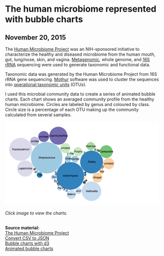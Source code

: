 # The human microbiome represented with bubble charts
## November 20, 2015

The <a href="http://hmpdacc.org/">Human Microbiome Project</a> was an NIH-sponsored initiative to characterize the healthy and diseased microbiome from the human mouth, gut, lung/nose, skin, and vagina. <a href="https://en.wikipedia.org/wiki/Metagenomics">Metagenomic</a>, whole genome, and <a href="https://en.wikipedia.org/wiki/16S_ribosomal_RNA">16S rRNA</a> sequencing were used to generate taxonomic and functional data.

Taxonomic data was generated by the Human Microbiome Project from 16S rRNA gene sequencing. <a href="http://www.mothur.org/">Mothur</a> software was used to cluster the sequences into <a href="https://en.wikipedia.org/wiki/Operational_taxonomic_unit">operational taxonomic units</a> (OTUs).

I used this microbial community data to create a series of animated bubble charts. Each chart shows an averaged community profile from the healthy human microbiome. Circles are labeled by genus and coloured by class. Circle size is a percentage of each OTU making up the community calculated from several samples.

<img src="https://github.com/hmvantol/HMP_data/blob/master/screenshot1.png">

<i>Click image to view the charts.</i>

<br>
<b>Source material:</b>
<br><a href="http://hmpdacc.org/">The Human Microbiome Project</a>
<br><a href="http://stackoverflow.com/questions/29631711/python-to-parent-child-jsonhttp://stackoverflow.com/questions/29631711/python-to-parent-child-json">Convert CSV to JSON</a>
<br><a href="http://bl.ocks.org/mbostock/4063269">Bubble charts with d3</a>
<br><a href="http://stackoverflow.com/questions/23825126/how-to-update-bubble-chart-in-d3-js">Animated bubble charts</a>
